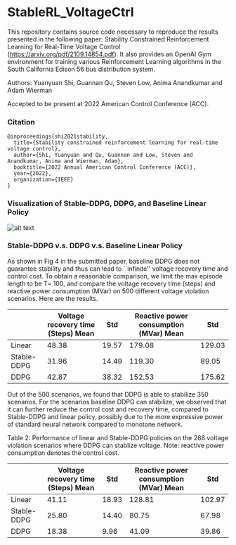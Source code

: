 # StableRL_VoltageCtrl
This repository contains source code necessary to reproduce the results presented in the following paper: Stability Constrained Reinforcement Learning for Real-Time Voltage Control (https://arxiv.org/pdf/2109.14854.pdf). It also provides an OpenAI Gym environment for training various Reinforcement Learning algorithms in the South California Edison 56 bus distribution system. 

Authors: Yuanyuan Shi, Guannan Qu, Steven Low, Anima Anandkumar and Adam Wierman

Accepted to be present at 2022 American Control Conference (ACC).

### Citation
```
@inproceedings{shi2021stability,
  title={Stability constrained reinforcement learning for real-time voltage control},
  author={Shi, Yuanyuan and Qu, Guannan and Low, Steven and Anandkumar, Anima and Wierman, Adam},
  booktitle={2022 Annual American Control Conference (ACC)},
  year={2022},
  organization={IEEE}
}
```

### Visualization of Stable-DDPG, DDPG, and Baseline Linear Policy

![alt text](https://github.com/Yuanyuan-Shi/stable_rl_voltagecontrol/blob/main/policy.png)

### Stable-DDPG v.s. DDPG v.s. Baseline Linear Policy

As shown in Fig 4 in the submitted paper, baseline DDPG does not guarantee stability and thus can lead to ``infinite'' voltage recovery time and control cost. To obtain a reasonable comparison, we limit the max episode length to be T= 100, and compare the voltage recovery time (steps) and reactive power consumption (MVar) on 500 different voltage violation scenarios. Here are the results.

|            |Voltage recovery time (Steps) Mean |Std       |Reactive power consumption (MVar) Mean|Std       |
| -----------|-----------------------------------|----------|--------------------------------------|----------|
| Linear     |     48.38                         |   19.57  |      179.08                          | 129.03   |
| Stable-DDPG|     31.96                         |   14.49  |      119.30                          | 89.05    |
| DDPG       |     42.87                         |   38.32  |      152.53                          | 175.62   |


Out of the 500 scenarios, we found that DDPG is able to stabilize 350 scenarios. For the scenarios baseline DDPG can stabilize, we observed that it can further reduce the control cost and recovery time, compared to Stable-DDPG and linear policy, possibly due to the more expressive power of standard neural network compared to monotone network.

Table 2: Performance of linear and Stable-DDPG policies on the 288 voltage violation scenarios where DDPG can stablize voltage. Note: reactive power consumption denotes the control cost.

|            |Voltage recovery time (Steps) Mean |Std       |Reactive power consumption (MVar) Mean|Std       |
| -----------|-----------------------------------|----------|--------------------------------------|----------|
| Linear     |     41.11                         |   18.93  |      128.81                          |  102.97  |
| Stable-DDPG|     25.80                         |   14.40  |      80.75                           |  67.98   |
| DDPG       |     18.38                         |   9.96   |      41.09                           |  39.86   |

